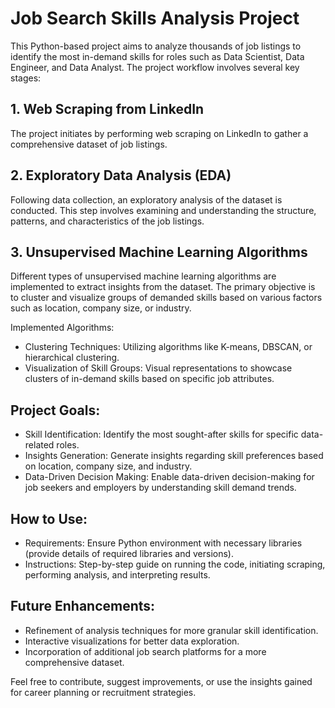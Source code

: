# Job Search Skills Analysis Project

This Python-based project aims to analyze thousands of job listings to identify the most in-demand skills for roles such as Data Scientist, Data Engineer, and Data Analyst. The project workflow involves several key stages:

## 1. Web Scraping from LinkedIn
The project initiates by performing web scraping on LinkedIn to gather a comprehensive dataset of job listings.

## 2. Exploratory Data Analysis (EDA)
Following data collection, an exploratory analysis of the dataset is conducted. This step involves examining and understanding the structure, patterns, and characteristics of the job listings.

## 3. Unsupervised Machine Learning Algorithms
Different types of unsupervised machine learning algorithms are implemented to extract insights from the dataset. The primary objective is to cluster and visualize groups of demanded skills based on various factors such as location, company size, or industry.

Implemented Algorithms:
- Clustering Techniques: Utilizing algorithms like K-means, DBSCAN, or hierarchical clustering.
- Visualization of Skill Groups: Visual representations to showcase clusters of in-demand skills based on specific job attributes.

## Project Goals:
- Skill Identification: Identify the most sought-after skills for specific data-related roles.
- Insights Generation: Generate insights regarding skill preferences based on location, company size, and industry.
- Data-Driven Decision Making: Enable data-driven decision-making for job seekers and employers by understanding skill demand trends.
  
## How to Use:
- Requirements: Ensure Python environment with necessary libraries (provide details of required libraries and versions).
- Instructions: Step-by-step guide on running the code, initiating scraping, performing analysis, and interpreting results.
  
## Future Enhancements:
- Refinement of analysis techniques for more granular skill identification.
- Interactive visualizations for better data exploration.
- Incorporation of additional job search platforms for a more comprehensive dataset.

  
Feel free to contribute, suggest improvements, or use the insights gained for career planning or recruitment strategies.

